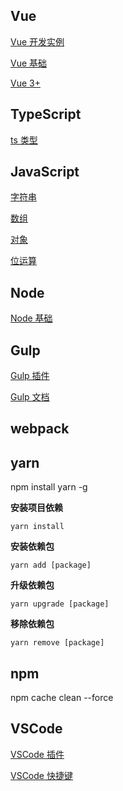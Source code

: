 
## Vue

[Vue 开发实例](https://github.com/xin113726/build_tools/issues/3)

[Vue 基础](https://github.com/xin113726/build_tools/issues/4)

[Vue 3+](https://github.com/xin113726/code_tools/issues/5)

## TypeScript

[ts 类型](https://github.com/xin113726/code_tools/issues/8)

## JavaScript

[字符串](https://github.com/xin113726/code_tools/issues/9)

[数组](https://github.com/xin113726/code_tools/issues/10)

[对象](https://github.com/xin113726/code_tools/issues/11)

[位运算](https://github.com/xin113726/code_tools/issues/12)

## Node

[Node 基础](https://github.com/xin113726/code_tools/issues/13)

## Gulp

[Gulp 插件](https://github.com/xin113726/build_tools/issues/1)

[Gulp 文档](https://github.com/xin113726/build_tools/issues/2)

## webpack

## yarn

npm install yarn -g

**安装项目依赖**

```
yarn install
```

**安装依赖包**

```
yarn add [package]
```

**升级依赖包**

```
yarn upgrade [package]
```

**移除依赖包**

```
yarn remove [package]
```

## npm

npm cache clean --force

## VSCode

[VSCode 插件](https://github.com/xin113726/code_tools/issues/6)

[VSCode 快捷键](https://github.com/xin113726/code_tools/issues/7)
